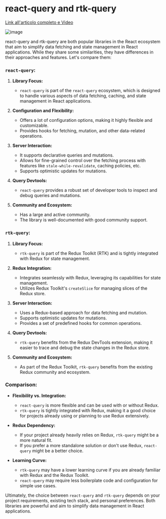 # react-query and rtk-query 

[Link all'articolo completo e Video](https://rebrand.ly/article_25bbb5)

![image](https://substackcdn.com/image/youtube/w_728,c_limit/nly_eW8OnN4)

react-query and rtk-query are both popular libraries in the React ecosystem that aim to simplify data fetching and state management in React applications. While they share some similarities, they have differences in their approaches and features. Let's compare them:

### `react-query`:

1. **Library Focus:**
   - `react-query` is part of the `react-query` ecosystem, which is designed to handle various aspects of data fetching, caching, and state management in React applications.

2. **Configuration and Flexibility:**
   - Offers a lot of configuration options, making it highly flexible and customizable.
   - Provides hooks for fetching, mutation, and other data-related operations.

3. **Server Interaction:**
   - It supports declarative queries and mutations.
   - Allows for fine-grained control over the fetching process with features like `stale-while-revalidate`, caching policies, etc.
   - Supports optimistic updates for mutations.

4. **Query Devtools:**
   - `react-query` provides a robust set of developer tools to inspect and debug queries and mutations.

5. **Community and Ecosystem:**
   - Has a large and active community.
   - The library is well-documented with good community support.

### `rtk-query`:

1. **Library Focus:**
   - `rtk-query` is part of the Redux Toolkit (RTK) and is tightly integrated with Redux for state management.

2. **Redux Integration:**
   - Integrates seamlessly with Redux, leveraging its capabilities for state management.
   - Utilizes Redux Toolkit's `createSlice` for managing slices of the Redux store.

3. **Server Interaction:**
   - Uses a Redux-based approach for data fetching and mutation.
   - Supports optimistic updates for mutations.
   - Provides a set of predefined hooks for common operations.

4. **Query Devtools:**
   - `rtk-query` benefits from the Redux DevTools extension, making it easier to trace and debug the state changes in the Redux store.

5. **Community and Ecosystem:**
   - As part of the Redux Toolkit, `rtk-query` benefits from the existing Redux community and ecosystem.

### Comparison:

- **Flexibility vs. Integration:**
  - `react-query` is more flexible and can be used with or without Redux.
  - `rtk-query` is tightly integrated with Redux, making it a good choice for projects already using or planning to use Redux extensively.

- **Redux Dependency:**
  - If your project already heavily relies on Redux, `rtk-query` might be a more natural fit.
  - If you prefer a more standalone solution or don't use Redux, `react-query` might be a better choice.

- **Learning Curve:**
  - `rtk-query` may have a lower learning curve if you are already familiar with Redux and the Redux Toolkit.
  - `react-query` may require less boilerplate code and configuration for simple use cases.

Ultimately, the choice between `react-query` and `rtk-query` depends on your project requirements, existing tech stack, and personal preferences. Both libraries are powerful and aim to simplify data management in React applications.
